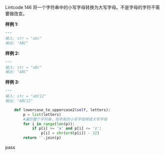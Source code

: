 Lintcode 146
将一个字符串中的小写字母转换为大写字母。不是字母的字符不需要做改变。

**样例 1:**
```python
"""
输入: str = "abc"
输出: "ABC"
```
**样例 2:**
```python
"""
输入: str = "aBc"
输出: "ABC"
```
**样例 3:**
```python
"""
输入: str = "abC12"
输出: "ABC12"
```


```python
    def lowercase_to_uppercase2(self, letters):
        p = list(letters)
        #遍历整个字符串，将所有的小写字母转成大写字母
        for i in range(len(p)):
            if p[i] >= 'a' and p[i] <= 'z':
                p[i] = chr(ord(p[i]) - 32)
        return ''.join(p)
```
pass